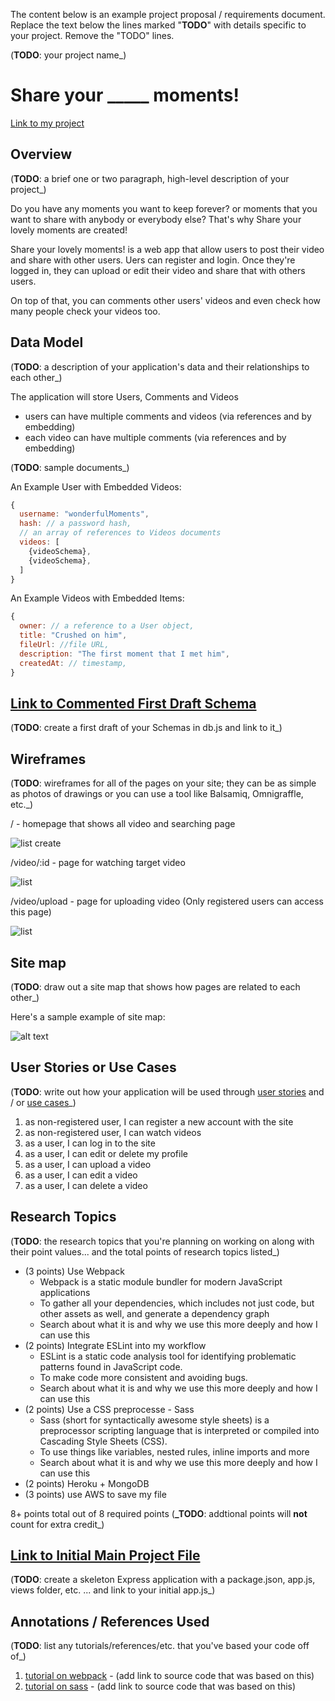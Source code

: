 The content below is an example project proposal / requirements document. Replace the text below the lines marked "**TODO**" with details specific to your project. Remove the "TODO" lines.

(**TODO**: your project name\_)

# Share your \_\_\_\_\_ moments!

[Link to my project](https://share-your-blank-moments.herokuapp.com/)

## Overview

(**TODO**: a brief one or two paragraph, high-level description of your project\_)

Do you have any moments you want to keep forever? or moments that you want to share with anybody or everybody else? That's why Share your lovely moments are created!

Share your lovely moments! is a web app that allow users to post their video and share with other users. Uers can register and login. Once they're logged in, they can upload or edit their video and share that with others users.

On top of that, you can comments other users' videos and even check how many people check your videos too.

## Data Model

(**TODO**: a description of your application's data and their relationships to each other\_)

The application will store Users, Comments and Videos

- users can have multiple comments and videos (via references and by embedding)
- each video can have multiple comments (via references and by embedding)

(**TODO**: sample documents\_)

An Example User with Embedded Videos:

```javascript
{
  username: "wonderfulMoments",
  hash: // a password hash,
  // an array of references to Videos documents
  videos: [
    {videoSchema},
    {videoSchema},
  ]
}
```

An Example Videos with Embedded Items:

```javascript
{
  owner: // a reference to a User object,
  title: "Crushed on him",
  fileUrl: //file URL,
  description: "The first moment that I met him",
  createdAt: // timestamp,
}
```

## [Link to Commented First Draft Schema](db.js)

(**TODO**: create a first draft of your Schemas in db.js and link to it\_)

## Wireframes

(**TODO**: wireframes for all of the pages on your site; they can be as simple as photos of drawings or you can use a tool like Balsamiq, Omnigraffle, etc.\_)

/ - homepage that shows all video and searching page

![list create](sample/wireframes/homepage.jpg)

/video/:id - page for watching target video

![list](sample/wireframes/video-id.jpg)

/video/upload - page for uploading video (Only registered users can access this page)

![list](sample/wireframes/video-upload.jpg)

## Site map

(**TODO**: draw out a site map that shows how pages are related to each other\_)

Here's a sample example of site map:

![alt text](sample/siteMap/sampleSiteMap.png)

## User Stories or Use Cases

(**TODO**: write out how your application will be used through [user stories](http://en.wikipedia.org/wiki/User_story#Format) and / or [use cases](https://www.mongodb.com/download-center?jmp=docs&_ga=1.47552679.1838903181.1489282706#previous)\_)

1. as non-registered user, I can register a new account with the site
2. as non-registered user, I can watch videos
3. as a user, I can log in to the site
4. as a user, I can edit or delete my profile
5. as a user, I can upload a video
6. as a user, I can edit a video
7. as a user, I can delete a video

## Research Topics

(**TODO**: the research topics that you're planning on working on along with their point values... and the total points of research topics listed\_)

- (3 points) Use Webpack
  - Webpack is a static module bundler for modern JavaScript applications
  - To gather all your dependencies, which includes not just code, but other assets as well, and generate a dependency graph
  - Search about what it is and why we use this more deeply and how I can use this
- (2 points) Integrate ESLint into my workflow
  - ESLint is a static code analysis tool for identifying problematic patterns found in JavaScript code.
  - To make code more consistent and avoiding bugs.
  - Search about what it is and why we use this more deeply and how I can use this
- (2 points) Use a CSS preprocesse - Sass
  - Sass (short for syntactically awesome style sheets) is a preprocessor scripting language that is interpreted or compiled into Cascading Style Sheets (CSS).
  - To use things like variables, nested rules, inline imports and more
  - Search about what it is and why we use this more deeply and how I can use this
- (2 points) Heroku + MongoDB
- (3 points) use AWS to save my file

8+ points total out of 8 required points (**\_TODO**: addtional points will **not** count for extra credit\_)

## [Link to Initial Main Project File](app.js)

(**TODO**: create a skeleton Express application with a package.json, app.js, views folder, etc. ... and link to your initial app.js\_)

## Annotations / References Used

(**TODO**: list any tutorials/references/etc. that you've based your code off of\_)

1. [tutorial on webpack](https://webpack.js.org/guides/) - (add link to source code that was based on this)
2. [tutorial on sass](https://sass-lang.com/guide) - (add link to source code that was based on this)
